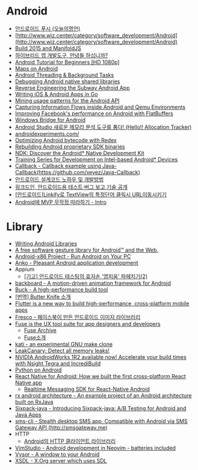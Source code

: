Android
=======
* [안드로이드 푸시 (오늘의명언)](http://www.dpush.co.kr/p1012/)
* [http://www.wiz.center/category/software_development/Android](http://www.wiz.center/category/software_development/Android)
* [Build 2015 and ManifoldJS](http://blogs.msdn.com/b/johnshews_blog/archive/2015/04/30/build-2015-and-manifoldjs.aspx)
* [하이브리드 앱 개발도구, 안녕들 하십니까?](http://www.bloter.net/archives/228180)
* [Android Tutorial for Beginners [HD 1080p]](https://www.youtube.com/playlist?list=PLonJJ3BVjZW6hYgvtkaWvwAVvOFB7fkLa)
* [Maps on Android](https://engblog.nextdoor.com/2015/06/25/maps-on-android/)
* [Android Threading & Background Tasks](https://realm.io/news/android-threading-background-tasks/)
* [Debugging Android native shared libraries](http://blog.dornea.nu/2015/07/01/debugging-android-native-shared-libraries/)
* [Reverse Engineering the Subway Android App](http://randywestergren.com/reverse-engineering-the-subway-android-app/)
* [Writing iOS & Android Apps in Go](https://sourcedna.com/blog/20150712/golang-on-ios.html)
* [Mining usage patterns for the Android API](https://peerj.com/articles/cs-12/)
* [Capturing Information Flows inside Android and Qemu Environments](http://arxiv.org/pdf/1302.5109.pdf)
* [Improving Facebook's performance on Android with FlatBuffers](https://code.facebook.com/posts/872547912839369/improving-facebook-s-performance-on-android-with-flatbuffers)
* [Windows Bridge for Android](https://dev.windows.com/en-us/uwp-bridges/android)
* [Android Studio 새로운 메모리 분석 도구를 품다! (Hello!! Allocation Tracker)](https://arload.wordpress.com/2015/08/11/android-studio-hello-allocation-tracker/)
* [androidexperiments.com/](https://www.androidexperiments.com/)
* [Optimizing Android bytecode with Redex](https://code.facebook.com/posts/1480969635539475/optimizing-android-bytecode-with-redex/)
* [Rebuilding Android proprietary SDK binaries](http://blog.beuc.net/posts/Rebuilding_Android_proprietary_SDK_binaries/)
* [NDK: Discover the Android* Native Development Kit](https://software.intel.com/videos/ndk-discover-the-android-native-development-kit?utm_source=Email&utm_medium=IDZ%20Newsletter&utm_content=English)
* [Training Series for Development on Intel-based Android* Devices](https://software.intel.com/en-us/articles/training-series-for-development-on-intel-based-android-devices)
* [Callback - Callback example using Java-Callback(https://github.com/xeyez/Java-Callback)](https://github.com/PongDang/Callback)
* [안드로이드 설계코드 노하우 및 개발방법](http://www.slideshare.net/mosaicnet/-4897576)
* [링크드인, 안드로이드용 테스트·버그 보고 기술 공개](http://www.bloter.net/archives/261131)
* [[안드로이드]Linkify로 TextView의 특정단어 클릭시 URL이동시키기](http://gun0912.tistory.com/66)
* [Android에 MVP 무작정 따라하기 - Intro](http://thdev.tech/androiddev/2016/10/12/Android-MVP-Intro.html)

# Library
* [Writing Android Libraries](http://realm.io/news/writing-android-libraries/)
* [A free software gesture library for Android™ and the Web.](https://github.com/mirasmithy/airy)
* [Android-x86 Project - Run Android on Your PC](http://www.android-x86.org/)
* [Anko - Pleasant Android application development](https://github.com/JetBrains/anko)
* Appium
  * [[기고] 안드로이드 테스팅의 효자손 '앱피움' 파헤치기(2)](https://www.imaso.co.kr/news/article_view.php?article_idx=20150904170524)
* [backboard - A motion-driven animation framework for Android](https://github.com/tumblr/Backboard)
* [Buck - A high-performance build tool](http://buckbuild.com/)
* [[번역] Butter Knife 소개](http://pluu.github.io/blog/android-study/2015/01/20/android-butterknife-yyaammaa/)
* [Flutter is a new way to build high-performance, cross-platform mobile apps](http://flutter.io/)
* [Fresco - 페이스북이 만든 안드로이드 이미지 라이브러리](http://fresco.recrack.com/)
* [Fuse is the UX tool suite for app designers and developers](https://www.fusetools.com/)
  * [Fuse Archive ](https://blog.wonhada.com/?cat=219)
  * [Fuse소개](http://www.slideshare.net/EungShikKim/fuse-48974587)
* [kati - an experimental GNU make clone](https://github.com/google/kati)
* [LeakCanary: Detect all memory leaks!](https://corner.squareup.com/2015/05/leak-canary.html)
* [NVIDIA AndroidWorks 1R2 available now! Accelerate your build times with Nsight Tegra and IncrediBuild](https://developer.nvidia.com/content/nvidia-androidworks-1r2-available-now-accelerate-your-build-times-nsight-tegra-and-incredibu)
* [Python on Android](http://kivy.org/planet/2015/04/python-on%C2%A0android/)
* [React Native for Android: How we built the first cross-platform React Native app](https://code.facebook.com/posts/1189117404435352/)
  * [Realtime Messaging SDK for React-Native Android](https://github.com/realtime-framework/RCTRealtimeMessagingAndroid)
* [rx android architecture - An example project of an Android architecture built on RxJava](https://github.com/tehmou/rx-android-architecture)
* [Sixpack-java - Introducing Sixpack-java: A/B Testing for Android and Java Apps](http://chairnerd.seatgeek.com/sixpack-java-a-b-testing-for-android-and-java-apps/)
* [sms-cli - Stealth desktop SMS app. Compatible with Android via SMS Gateway API (http://smsgateway.me)](https://github.com/atduarte/sms-cli)
* HTTP
  * [Android의 HTTP 클라이언트 라이브러리](http://d2.naver.com/helloworld/377316)
* [VimStudio - Android development in Neovim - batteries included](https://github.com/DonnieWest/VimStudio)
* [Vysor - A window to your Android](http://www.vysor.io/)
* [XSDL - X.Org server which uses SDL](https://github.com/pelya/xserver-xsdl)
